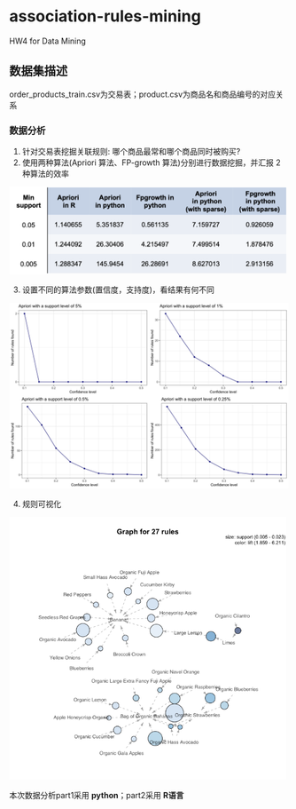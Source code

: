 # association-rules-mining
HW4 for Data Mining

## 数据集描述
order_products_train.csv为交易表；product.csv为商品名和商品编号的对应关系

### 数据分析
1. 针对交易表挖掘关联规则: 哪个商品最常和哪个商品同时被购买?
2. 使用两种算法(Apriori 算法、FP-growth 算法)分别进行数据挖掘，并汇报 2 种算法的效率

<p float="left" align="left">
  <img src="/关联规则挖掘/算法比较.png" / width="500">
</p>

3. 设置不同的算法参数(置信度，支持度)，看结果有何不同

<p float="left" align="left">
  <img src="/关联规则挖掘/apr with different support levels.jpg" / width="600">
</p>

4. 规则可视化

<p float="left" align="left">
  <img src="/关联规则挖掘/可视化/graph.png" / width="500">
</p>


本次数据分析part1采用 **python**；part2采用 **R语言**
